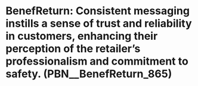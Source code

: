 # BenefReturn: __Consistent messaging instills a sense of trust and reliability in customers, enhancing their perception of the retailer’s professionalism and commitment to safety.__ (PBN__BenefReturn_865)

